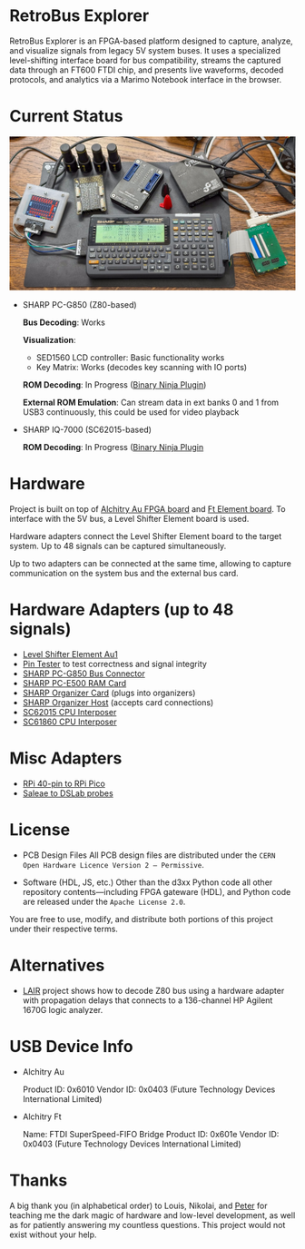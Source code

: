 # RetroBus Explorer

RetroBus Explorer is an FPGA-based platform designed to capture, analyze, and
visualize signals from legacy 5V system buses. It uses a specialized
level-shifting interface board for bus compatibility, streams the captured data
through an FT600 FTDI chip, and presents live waveforms, decoded protocols, and
analytics via a Marimo Notebook interface in the browser.

# Current Status

![SHARP PC-G850 with both its UART and System Bus connected to a computer](_images/pc-g850.jpg)

* SHARP PC-G850 (Z80-based)

    **Bus Decoding**: Works

    **Visualization**:

     * SED1560 LCD controller: Basic functionality works
     * Key Matrix: Works (decodes key scanning with IO ports)

    **ROM Decoding**: In Progress ([Binary Ninja
    Plugin](https://github.com/mblsha/Z80/blob/master/SharpPCG850View.py))

    **External ROM Emulation**: Can stream data in ext banks 0 and 1 from USB3
    continuously, this could be used for video playback

* SHARP IQ-7000 (SC62015-based)

    **ROM Decoding**: In Progress ([Binary Ninja
    Plugin](https://github.com/mblsha/binja-esr)


# Hardware

Project is built on top of [Alchitry Au FPGA board](https://www.sparkfun.com/alchitry-au-fpga-development-board-xilinx-artix-7.html) and [Ft Element board](https://www.sparkfun.com/alchitry-ft-element-board.html).
To interface with the 5V bus, a Level Shifter Element board is used.

Hardware adapters connect the Level Shifter Element board to the target system.
Up to 48 signals can be captured simultaneously.

Up to two adapters can be connected at the same time, allowing to capture
communication on the system bus and the external bus card.

# Hardware Adapters (up to 48 signals)

* [Level Shifter Element Au1](https://github.com/mblsha/retrobus-explorer/blob/master/jitx/main.stanza)
* [Pin Tester](https://github.com/mblsha/retrobus-explorer/blob/master/jitx/pin-tester.stanza) to test correctness and signal integrity
* [SHARP PC-G850 Bus Connector](https://github.com/mblsha/retrobus-explorer/blob/master/jitx/sharp-pc-g850-bus.stanza)
* [SHARP PC-E500 RAM Card](https://github.com/mblsha/retrobus-explorer/blob/master/jitx/sharp-pc-e500-ram-card.stanza)
* [SHARP Organizer Card](https://github.com/mblsha/retrobus-explorer/blob/master/jitx/sharp-organizer-card.stanza) (plugs into organizers)
* [SHARP Organizer Host](https://github.com/mblsha/retrobus-explorer/blob/master/jitx/sharp-organizer-host.stanza) (accepts card connections)
* [SC62015 CPU Interposer](https://github.com/mblsha/retrobus-explorer/blob/master/jitx/sharp-sc62015-interposer.stanza)
* [SC61860 CPU Interposer](https://github.com/mblsha/retrobus-explorer/blob/master/jitx/sharp-sc61860-interposer.stanza)

# Misc Adapters

* [RPi 40-pin to RPi Pico](https://github.com/mblsha/retrobus-explorer/blob/master/jitx/rpi-pico-40-pin-adapter.stanza)
* [Saleae to DSLab probes](https://github.com/mblsha/retrobus-explorer/blob/master/jitx/saleae-dslab-adapter.stanza)

# License

* PCB Design Files
All PCB design files are distributed under the
`CERN Open Hardware Licence Version 2 – Permissive`.

* Software (HDL, JS, etc.)
Other than the d3xx Python code all other repository contents—including FPGA
gateware (HDL), and Python code are released under the `Apache License 2.0`.

You are free to use, modify, and distribute both portions of this project under
their respective terms.

# Alternatives

* [LAIR](https://github.com/MustBeArt/LAIR) project shows how to decode Z80
    bus using a hardware adapter with propagation delays that connects to a
    136-channel HP Agilent 1670G logic analyzer.

# USB Device Info

* Alchitry Au

  Product ID: 0x6010
  Vendor ID:  0x0403  (Future Technology Devices International Limited)

* Alchitry Ft

  Name: FTDI SuperSpeed-FIFO Bridge
  Product ID: 0x601e
  Vendor ID:  0x0403  (Future Technology Devices International Limited)

# Thanks

A big thank you (in alphabetical order) to Louis, Nikolai, and
[Peter](https://taricorp.net) for teaching me the dark magic of hardware and
low-level development, as well as for patiently answering my countless
questions. This project would not exist without your help.
